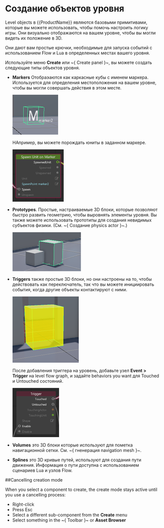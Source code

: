 # Создание объектов уровня

Level objects в {{ProductName}} являются базовыми примитивами, которые вы можете использовать, чтобы помочь настроить логику игры. Они визуально отображаются на вашем уровне, чтобы вы могли видеть их положение в 3D.

Они дают вам простые крючки, необходимые для запуска событий с использованием Flow и Lua в определенных местах вашего уровня.

Используйте меню **Create** или ~{ Create panel }~, вы можете создать следующие типы объектов уровня.

-	**Markers** Отобраэаются как каркасные кубы с именем маркера. Используется для определения местоположения на вашем уровне, чтобы вы могли совершать действия в этом месте.

	![](../images/marker.png)

	НАпример, вы можете порождать юниты в заданном маркере.

	![](../images/spawn_marker_flow.png)

-	**Prototypes**. Простые, настраиваемые 3D блоки, которые позволяют быстро развить геометрию, чтобы выровнять элементы уровня. Вы также можете использовать прототипы для создания невидимых субъектов физики. (См. ~{ Создание physics actor }~.)

	![](../images/primitives.png)

-	**Triggers** также простые 3D блоки, но они настроены на то, чтобы действовать как переключатель, так что вы можете инициировать события, когда другие объекты контактируют с ними.

	![](../images/triggers.png)

	После добавления триггера на уровень, добавьте узел **Event > Trigger** на level flow graph, и задайте behaviors you want для Touched и Untouched состояний.

	![](../images/trigger_flow_node.png)


-	**Volumes** это 3D блоки которые используют для пометка навигационной сетки. См. ~{ гненерация navigation mesh }~.

-	**Splines** это 3D кривые путей, используют для создания пути движения. Информация о пути доступна с использованием сценариев Lua и узлов Flow.

##Cancelling creation mode

When you select a component to create, the create mode stays active until you use a cancelling process:

- Right-click
- Press Esc
- Select a different sub-component from the **Create** menu
- Select something in the ~{ Toolbar }~ or **Asset Browser**
